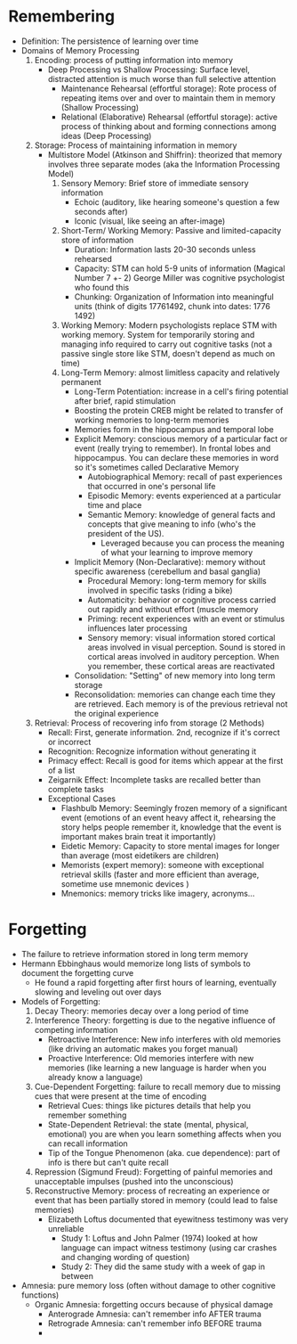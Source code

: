 # Remembering
- Definition: The persistence of learning over time
- Domains of Memory Processing
	1. Encoding: process of putting information into memory 
		- Deep Processing vs Shallow Processing: Surface level, distracted attention is much worse than full selective attention
			- Maintenance Rehearsal (effortful storage): Rote process of repeating items over and over to maintain them in memory (Shallow Processing)
			- Relational (Elaborative) Rehearsal (effortful storage): active process of thinking about and forming connections among ideas (Deep Processing)
	2. Storage: Process of maintaining information in memory
		- Multistore Model (Atkinson and Shiffrin): theorized that memory involves three separate modes (aka the Information Processing Model)
			1. Sensory Memory: Brief store of immediate sensory information 
				- Echoic (auditory, like hearing someone's question a few seconds after)
				- Iconic (visual, like seeing an after-image)
			1. Short-Term/ Working Memory: Passive and limited-capacity store of information
				- Duration: Information lasts 20-30 seconds unless rehearsed
				- Capacity: STM can hold 5-9 units of information (Magical Number 7 +- 2) George Miller was cognitive psychologist who found this
				- Chunking: Organization of Information into meaningful units (think of digits 17761492, chunk into dates: 1776 1492)
			2. Working Memory: Modern psychologists replace STM with working memory. System for temporarily storing and managing info required to carry out cognitive tasks (not a passive single store like STM, doesn't depend as much on time)
			3. Long-Term Memory: almost limitless capacity and relatively permanent
				- Long-Term Potentiation: increase in a cell's firing potential after brief, rapid stimulation
				- Boosting the protein CREB might be related to transfer of working memories to long-term memories
				- Memories form in the hippocampus and temporal lobe
				- Explicit Memory: conscious memory of a particular fact or event (really trying to remember). In frontal lobes and hippocampus. You can declare these memories in word so it's sometimes called Declarative Memory
					- Autobiographical Memory: recall of past experiences that occurred in one's personal life
					- Episodic Memory: events experienced at a particular time and place 
					- Semantic Memory: knowledge of general facts and concepts that give meaning to info (who's the president of the US). 
						- Leveraged because you can process the meaning of what your learning to improve memory
				- Implicit Memory (Non-Declarative): memory without specific awareness (cerebellum and basal ganglia)
					- Procedural Memory: long-term memory for skills involved in specific tasks (riding a bike)
					- Automaticity: behavior or cognitive process carried out rapidly and without effort (muscle memory
					- Priming: recent experiences with an event or stimulus influences later processing 
					- Sensory memory: visual information stored cortical areas involved in visual perception. Sound is stored in cortical areas involved in auditory perception. When you remember, these cortical areas are reactivated
				- Consolidation: "Setting" of new memory into long term storage
				- Reconsolidation: memories can change each time they are retrieved. Each memory is of the previous retrieval not the original experience
	1. Retrieval: Process of recovering info from storage (2 Methods)
		- Recall: First, generate information. 2nd, recognize if it's correct or incorrect
		- Recognition: Recognize information without generating it 
		- Primacy effect: Recall is good for items which appear at the first of a list
		- Zeigarnik Effect: Incomplete tasks are recalled better than complete tasks 
		- Exceptional Cases
			- Flashbulb Memory: Seemingly frozen memory of a significant event (emotions of an event heavy affect it, rehearsing the story helps people remember it, knowledge that the event is important makes brain treat it importantly)
			- Eidetic Memory: Capacity to store mental images for longer than average (most eidetikers are children)
			- Memorists (expert memory): someone with exceptional retrieval skills (faster and more efficient than average, sometime use mnemonic devices )
			- Mnemonics: memory tricks like imagery, acronyms...
# Forgetting
- The failure to retrieve information stored in long term memory
- Hermann Ebbinghaus would memorize long lists of symbols to document the forgetting curve
	- He found a rapid forgetting after first hours of learning, eventually slowing and leveling out over days
- Models of Forgetting:
	1. Decay Theory: memories decay over a long period of time
	2. Interference Theory: forgetting is due to the negative influence of competing information
		- Retroactive Interference: New info interferes with old memories (like driving an automatic makes you forget manual)
		- Proactive Interference: Old memories interfere with new memories (like learning a new language is harder when you already know a language)
	3. Cue-Dependent Forgetting: failure to recall memory due to missing cues that were present at the time of encoding
		- Retrieval Cues: things like pictures details that help you remember something
		- State-Dependent Retrieval: the state (mental, physical, emotional) you are when you learn something affects when you can recall information
		- Tip of the Tongue Phenomenon (aka. cue dependence): part of info is there but can't quite recall
	4. Repression (Sigmund Freud): Forgetting of painful memories and unacceptable impulses (pushed into the unconscious)
	5. Reconstructive Memory: process of recreating an experience or event that has been partially stored in memory (could lead to false memories)
		- Elizabeth Loftus documented that eyewitness testimony was very unreliable 
			- Study 1: Loftus and John Palmer (1974) looked at how language can impact witness testimony (using car crashes and changing wording of question)
			- Study 2: They did the same study with a week of gap in between 
- Amnesia: pure memory loss (often without damage to other cognitive functions)
	- Organic Amnesia: forgetting occurs because of physical damage
		- Anterograde Amnesia: can't remember info AFTER trauma
		- Retrograde Amnesia: can't remember info BEFORE trauma
		- 